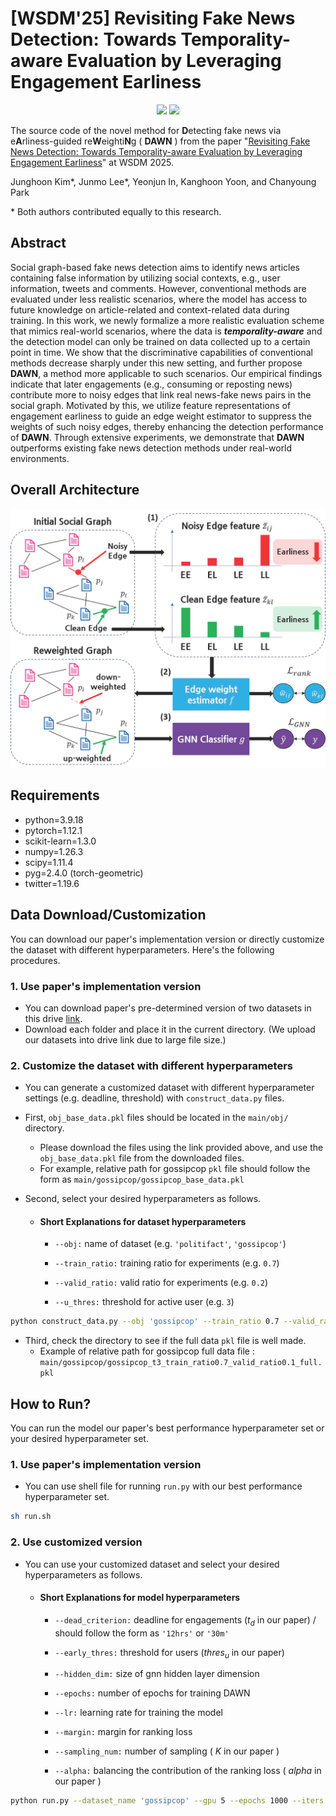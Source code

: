 # [WSDM'25] Revisiting Fake News Detection: Towards Temporality-aware Evaluation by Leveraging Engagement Earliness

<p align="center">   
    <a href="https://pytorch.org/" alt="PyTorch">
      <img src="https://img.shields.io/badge/PyTorch-%23EE4C2C.svg?e&logo=PyTorch&logoColor=white" /></a>
    <a href="https://www.wsdm-conference.org/2025/" alt="Conference">
        <img src="https://img.shields.io/badge/WSDM'25-brightgreen" /></a>
</p>

The source code of the novel method for **D**etecting fake news via e**A**rliness-guided re**W**eighti**N**g ( **DAWN** ) from the paper "[Revisiting Fake News Detection: Towards Temporality-aware Evaluation by Leveraging Engagement Earliness]()" at WSDM 2025.

Junghoon Kim*, Junmo Lee*, Yeonjun In, Kanghoon Yoon, and Chanyoung Park

\* Both authors contributed equally to this research.

## Abstract
Social graph-based fake news detection aims to identify news articles containing false information by utilizing social contexts, e.g., user information, tweets and comments. However, conventional methods are evaluated under less realistic scenarios, where the model has access to future knowledge on article-related and context-related data during training. In this work, we newly formalize a more realistic evaluation scheme that mimics real-world scenarios, where the data is ***temporality-aware*** and the detection model can only be trained on data collected up to a certain point in time. We show that the discriminative capabilities of conventional methods decrease sharply under this new setting, and further propose **DAWN**, a method more applicable to such scenarios. Our empirical findings indicate that later engagements (e.g., consuming or reposting news) contribute more to noisy edges that link real news-fake news pairs in the social graph. Motivated by this, we utilize feature representations of engagement earliness to guide an edge weight estimator to suppress the weights of such noisy edges, thereby enhancing the detection performance of **DAWN**. Through extensive experiments, we demonstrate that **DAWN** outperforms existing fake news detection methods under real-world environments.

## Overall Architecture
<p align="center"><img width="600" src="./images/architecture.png"></p>

## Requirements
- python=3.9.18
- pytorch=1.12.1
- scikit-learn=1.3.0
- numpy=1.26.3
- scipy=1.11.4 
- pyg=2.4.0 (torch-geometric)
- twitter=1.19.6

## Data Download/Customization

You can download our paper's implementation version or directly customize the dataset with different hyperparameters. Here's the following procedures.

### 1. Use paper's implementation version

- You can download paper's pre-determined version of two datasets in this drive [link](https://drive.google.com/drive/folders/1YbHgef66Jkf_0EaT7GTWm8VmEb3eSEi7?usp=sharing).
- Download each folder and place it in the current directory. (We upload our datasets into drive link due to large file size.)

### 2. Customize the dataset with different hyperparameters

- You can generate a customized dataset with different hyperparameter settings (e.g. deadline, threshold) with ```construct_data.py``` files. 

- First, `obj_base_data.pkl` files should be located in the `main/obj/` directory.
  * Please download the files using the link provided above, and use the `obj_base_data.pkl` file from the downloaded files.
  * For example, relative path for gossipcop `pkl` file should follow the form as `main/gossipcop/gossipcop_base_data.pkl`

- Second, select your desired hyperparameters as follows.

  * #### Short Explanations for dataset hyperparameters

    * `--obj:` name of dataset (e.g. `'politifact'`, `'gossipcop'`)

    * `--train_ratio:` training ratio for experiments (e.g. `0.7`)

    * `--valid_ratio:` valid ratio for experiments (e.g. `0.2`)

    * `--u_thres:` threshold for active user (e.g. `3`)

```bash
python construct_data.py --obj 'gossipcop' --train_ratio 0.7 --valid_ratio 0.2 --u_thres 3
```

- Third, check the directory to see if the full data `pkl` file is well made.
  * Example of relative path for gossipcop full data file : `main/gossipcop/gossipcop_t3_train_ratio0.7_valid_ratio0.1_full.pkl`

## How to Run?
You can run the model our paper's best performance hyperparameter set or your desired hyperparameter set.

### 1. Use paper's implementation version

- You can use shell file for running ```run.py``` with our best performance hyperparameter set.
```bash
sh run.sh
```

### 2. Use customized version

- You can use your customized dataset and select your desired hyperparameters as follows.

  * #### Short Explanations for model hyperparameters

    * `--dead_criterion:` deadline for engagements ($t_d$ in our paper) / should follow the form as `'12hrs'` or `'30m'`

    * `--early_thres:` threshold for users ($thres_u$ in our paper)

    * `--hidden_dim:` size of gnn hidden layer dimension

    * `--epochs:`  number of epochs for training DAWN

    * `--lr:` learning rate for training the model  

    * `--margin:` margin for ranking loss 

    * `--sampling_num:` number of sampling ( $K$ in our paper ) 

    * `--alpha:` balancing the contribution of the ranking loss ( $alpha$ in our paper ) 

```bash
python run.py --dataset_name 'gossipcop' --gpu 5 --epochs 1000 --iters 5 --dead_criterion "12hrs" --early_thres 0.7 --sampling_num 10000 --margin 0.0 --alpha 0.3
```



